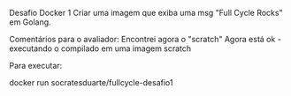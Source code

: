 Desafio Docker 1
Criar uma imagem que exiba uma msg "Full Cycle Rocks" em Golang.

Comentários para o avaliador: 
Encontrei agora o "scratch"
Agora está ok - executando o compilado em uma imagem scratch

Para executar:

docker run socratesduarte/fullcycle-desafio1
